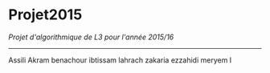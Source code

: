 Projet2015
=======
*Projet d'algorithmique de L3 pour l'année 2015/16*



-----------------------------------------------------------------------

Assili Akram
benachour ibtissam
lahrach zakaria
ezzahidi meryem
I
